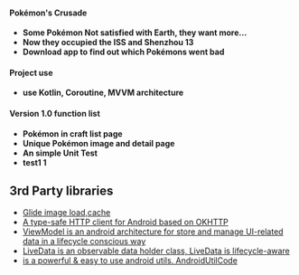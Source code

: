 #### Pokémon's Crusade
- **Some Pokémon Not satisfied with Earth, they want more...**
- **Now they occupied the ISS and Shenzhou 13**
- **Download app to find out which Pokémons went bad**

#### Project use
- **use Kotlin, Coroutine, MVVM architecture**

#### Version 1.0 function list
- **Pokémon in craft list page**
- **Unique Pokémon image and detail page**
- **An simple Unit Test**
- **test1 1**

## 3rd Party libraries
- [Glide image load,cache](https://github.com/bumptech/glide)
- [A type-safe HTTP client for Android based on OKHTTP](https://github.com/square/retrofit)
- [ViewModel is an android architecture for store and manage UI-related data in a lifecycle conscious way](https://developer.android.com/topic/libraries/architecture/viewmodel)
- [LiveData is an observable data holder class, LiveData is lifecycle-aware](https://developer.android.com/topic/libraries/architecture/livedata)
- [is a powerful & easy to use android utils. AndroidUtilCode](https://github.com/Blankj/AndroidUtilCode)
